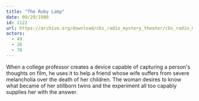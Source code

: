 ```yaml
---
title: "The Ruby Lamp"
date: 09/29/1980
id: 1122
url: https://archive.org/download/cbs_radio_mystery_theater/cbs_radio_mystery_theater-1101-1150.zip/cbs_radio_mystery_theater-1101-1150%2Fcbsrmt_1122_the_ruby_lamp.mp3
actors:
  - 49
  - 26
  - 70
---
```

When a college professor creates a device capable of capturing a person's thoughts on film, he uses it to help a friend whose wife suffers from severe melancholia over the death of her children. The woman desires to know what became of her stillborn twins and the experiment all too capably supplies her with the answer.